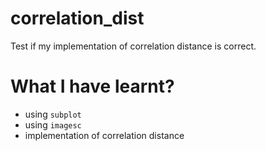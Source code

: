 # correlation_dist

Test if my implementation of correlation distance is correct.


# What I have learnt?

  * using `subplot`
  * using `imagesc`
  * implementation of correlation distance
